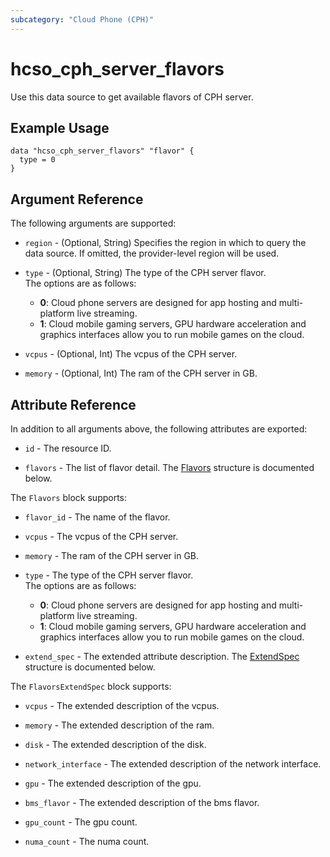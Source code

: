 ```yaml
---
subcategory: "Cloud Phone (CPH)"
---
```


# hcso_cph_server_flavors

Use this data source to get available flavors of CPH server.

## Example Usage

```
data "hcso_cph_server_flavors" "flavor" {
  type = 0
}
```

## Argument Reference

The following arguments are supported:

* `region` - (Optional, String) Specifies the region in which to query the data source.
  If omitted, the provider-level region will be used.

* `type` - (Optional, String) The type of the CPH server flavor.  
  The options are as follows:
    - **0**: Cloud phone servers are designed for app hosting and multi-platform live streaming.
    - **1**: Cloud mobile gaming servers, GPU hardware acceleration and graphics interfaces
      allow you to run mobile games on the cloud.

* `vcpus` - (Optional, Int) The vcpus of the CPH server.

* `memory` - (Optional, Int) The ram of the CPH server in GB.

## Attribute Reference

In addition to all arguments above, the following attributes are exported:

* `id` - The resource ID.

* `flavors` - The list of flavor detail.
  The [Flavors](#serverFlavors_Flavors) structure is documented below.

<a name="serverFlavors_Flavors"></a>
The `Flavors` block supports:

* `flavor_id` - The name of the flavor.

* `vcpus` - The vcpus of the CPH server.

* `memory` - The ram of the CPH server in GB.

* `type` - The type of the CPH server flavor.  
  The options are as follows:
    - **0**: Cloud phone servers are designed for app hosting and multi-platform live streaming.
    - **1**: Cloud mobile gaming servers, GPU hardware acceleration and graphics interfaces
      allow you to run mobile games on the cloud.

* `extend_spec` - The extended attribute description.
  The [ExtendSpec](#serverFlavors_FlavorsExtendSpec) structure is documented below.

<a name="serverFlavors_FlavorsExtendSpec"></a>
The `FlavorsExtendSpec` block supports:

* `vcpus` - The extended description of the vcpus.

* `memory` - The extended description of the ram.

* `disk` - The extended description of the disk.

* `network_interface` - The extended description of the network interface.

* `gpu` - The extended description of the gpu.

* `bms_flavor` - The extended description of the bms flavor.

* `gpu_count` - The gpu count.

* `numa_count` - The numa count.
